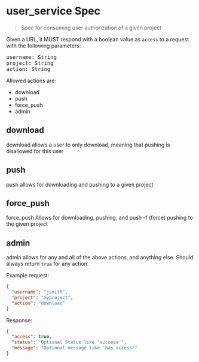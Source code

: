 # user\_service Spec

> Spec for consuming user authorization of a given project

Given a URL, it MUST respond with a boolean value as `access` to a request with the following parameters:

<pre>
username: String
project: String
action: String
</pre>

Allowed actions are: 

* download
* push
* force\_push
* admin

download
---
download allows a user to only download, meaning that pushing is disallowed for this user

push
---
push allows for downloading and pushing to a given project

force\_push
---
force\_push Allows for downloading, pushing, and push -f (force) pushing to the given project
 
admin
---
admin allows for any and all of the above actions, and anything else.  Should always return `true` for any action. 


Example request: 

```json
{ 
  "username": "jsmith",
  "project": "myproject",
  "action": "download"
}
```

Response:

```json
{ 
  "access": true, 
  "status": "Optional Status like 'success'", 
  "message": "Optional message like 'has access'" 
}
```

 